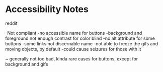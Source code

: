 # Accessibility Notes

reddit

-Not compliant
-no accessible name for buttons
-background and foreground not enough contrast for color blind
-no alt attribute for some buttons
-some links not discernable  name
-not able to freeze the gifs and moving objects, by default
-could cause seizures for those with it

~ generally not too bad, kinda rare cases for buttons, except for background and gifs
